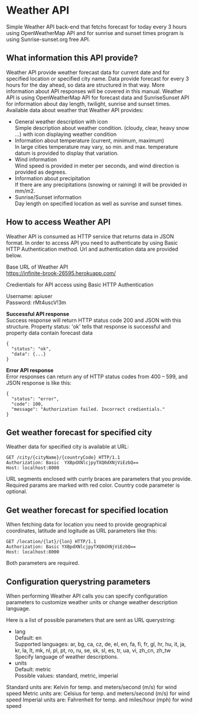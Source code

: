 # Weather API
Simple Weather API back-end that fetchs forecast for today every 3 hours using OpenWeatherMap API and for sunrise and sunset times program is using Sunrise-sunset.org free API.

## What information this API provide?

Weather API provide weather forecast data for current date and for specified location or specified city name. Data provide forecast for every 3 hours for the day ahead, so data are structured in that way. More information about API responses will be covered in this manual. Weather API is using OpenWeatherMap API for forecast data and SunriseSunset API for information about day length, twilight, sunrise and sunset times.
Available data about weather that Weather API provides:
* General weather description with icon  
  Simple description about weather condition. (cloudy, clear, heavy snow ...) with icon displaying weather condition
* Information about temperature (current, minimum, maximum)  
  In large cities temperature may vary, so min. and max. temperature datum is provided to display that variation.
* Wind information  
  Wind speed is provided in meter per seconds, and wind direction is provided as degrees.
* Information about precipitation  
  If there are any precipitations (snowing or raining) it will be provided in mm/m2.
* Sunrise/Sunset information  
  Day length on specified location as well as sunrise and sunset times.

## How to access Weather API

Weather API is consumed as HTTP service that returns data in JSON format. In order to access API you need to authenticate by using Basic HTTP Authentication method. Url and authentication data are provided below.

Base URL of Weather API  
https://infinite-brook-26595.herokuapp.com/

Credientials for API access using Basic HTTP Authentication

Username: apiuser  
Password:  rMt4uscV!3m  

**Successful API response**  
Success response will return HTTP status code 200 and JSON with this structure. Property status: 'ok' tells that response is successful and property data contain forecast data
~~~~
{
  "status": "ok",
  "data": {...}
}
~~~~

**Error API response**  
Error responses can return any of HTTP status codes from 400 – 599, and JSON response is like this:
~~~~
{
  "status": "error",
  "code": 100,
  "message": "Authorization failed. Incorrect credientials."
}
~~~~

## Get weather forecast for specified city

Weather data for specified city is available at URL:

~~~~
GET /city/{cityName}/{countryCode} HTTP/1.1
Authorization: Basic  YXBpdXNlcjpyTXQ0dXNjViEzbQ==
Host: localhost:8000
~~~~

URL segments enclosed with currly braces are parameters that you provide. Required params are marked with red color. Country code parameter is optional.

## Get weather forecast for specified location

When fetching data for location you need to provide geographical coordinates, latitude and logitude as URL parameters like this:

~~~~
GET /location/{lat}/{lon} HTTP/1.1
Authorization: Basic YXBpdXNlcjpyTXQ0dXNjViEzbQ==
Host: localhost:8000
~~~~

Both parameters are required.

## Configuration querystring parameters

When performing Weather API calls you can specify configuration parameters to customize weather units or change weather description language.

Here is a list of possible parameters that are sent as URL querystring:
- lang  
  Default: en  
  Supported languages: ar, bg, ca, cz, de, el, en, fa, fi, fr, gl, hr, hu, it, ja, kr, la, lt, mk, nl, pl, pt, ro, ru, se, sk, sl, es, tr, ua, vi, zh_cn, zh_tw  
  Specify language of weather descriptions.
- units  
  Default: metric  
  Possible values: standard, metric, imperial

Standard units are: Kelvin for temp. and meters/second (m/s) for wind speed
Metric units are: Celsius for temp. and meters/second (m/s) for wind speed
Imperial units are: Fahrenheit for temp. and miles/hour (mph) for wind speed
